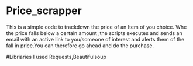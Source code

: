 # Price_scrapper 
This is a simple code to trackdown the price of an Item of you choice.
Whe the price falls below a certain amount ,the scripts executes and sends an email with an active link to you/someone of interest and alerts them of the fall in price.You can therefore go ahead and do the purchase.

#Libriaries I used
Requests,Beautifulsoup